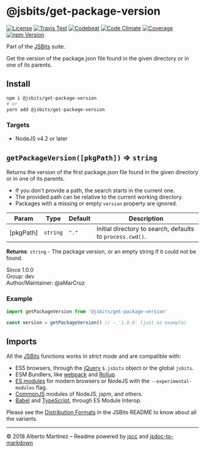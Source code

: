 # @jsbits/get-package-version

[![License][license-image]](LICENSE)
[![Travis Test][travis-image]][travis-url]
[![Codebeat][codebeat-image]][codebeat-url]
[![Code Climate][climate-image]][climate-url]
[![Coverage][cccover-image]][cccover-url]
[![npm Version][npm-image]][npm-url]

Part of the [JSBits][jsbits-url] suite.

Get the version of the package.json file found in the given directory or in one of its parents.

## Install

```bash
npm i @jsbits/get-package-version
# or
yarn add @jsbits/get-package-version
```

### Targets

- NodeJS v4.2 or later

## `getPackageVersion([pkgPath])` ⇒ <code>string</code> 

Returns the version of the first package.json file found in the given
directory or in one of its parents.

- If you don't provide a path, the search starts in the current one.
- The provided path can be relative to the current working directory.
- Packages with a missing or empty `version` property are ignored.

| Param | Type | Default | Description |
| --- | --- | --- | --- |
| \[pkgPath] | <code>string</code> | <code>&quot;.&quot;</code> | Initial directory to search, defaults to `process.cwd()`. |

**Returns**: <code>string</code> - The package version, or an empty string if it could not be found.  

Since 1.0.0<br>
Group: dev<br>
Author/Maintainer: @aMarCruz<br>

### Example

```ts
import getPackageVersion from '@jsbits/get-package-version'

const version = getPackageVersion() // ⇒ '1.0.0' (just as example)
```

## Imports

All the [JSBits][jsbits-url] functions works in _strict mode_ and are compatible with:

* ES5 browsers, through the [jQuery](https://jquery.com/) `$.jsbits` object or the global `jsbits`.
* ESM Bundlers, like [webpack](http://webpack.github.io/) and [Rollup](https://rollupjs.org/).
* [ES modules](http://2ality.com/2014/09/es6-modules-final.html) for modern browsers or NodeJS with the `--experimental-modules` flag.
* [CommonJS](https://nodejs.org/docs/latest/api/modules.html#modules_modules) modules of NodeJS, jspm, and others.
* [Babel](https://babeljs.io/) and [TypeScript](www.typescriptlang.org/), through ES Module Interop.

Please see the [Distribution Formats][jsbits-formats] in the JSBits README to know about all the variants.

---
&copy; 2018 Alberto Martínez &ndash; Readme powered by [jscc](https://github.com/aMarCruz/jscc) and [jsdoc-to-markdown](https://github.com/75lb/jsdoc-to-markdown)

[license-image]:  https://img.shields.io/badge/license-BSD%202--Clause-blue.svg
[npm-image]:      https://img.shields.io/npm/v/@jsbits/get-package-version.svg
[npm-url]:        https://www.npmjs.com/package/@jsbits/get-package-version
[travis-image]:   https://img.shields.io/travis/ProJSLib/jsbits.svg
[travis-url]:     https://travis-ci.org/ProJSLib/jsbits
[codebeat-image]: https://codebeat.co/badges/5b07ccc1-be43-41d8-aeaf-eee1913d4173
[codebeat-url]:   https://codebeat.co/projects/github-com-projslib-jsbits-master
[climate-image]:  https://codeclimate.com/github/ProJSLib/jsbits/badges/gpa.svg
[climate-url]:    https://codeclimate.com/github/ProJSLib/jsbits
[cccover-image]:  https://api.codeclimate.com/v1/badges/e991c05e8a92448d30f0/test_coverage
[cccover-url]:    https://codeclimate.com/github/ProJSLib/jsbits/test_coverage
[jsbits-url]:     https://github.com/ProJSLib/jsbits
[jsbits-formats]: https://github.com/ProJSLib/jsbits#distribution-formats
